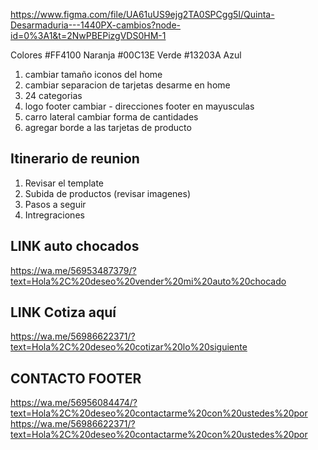 https://www.figma.com/file/UA61uUS9ejg2TA0SPCgg5I/Quinta-Desarmaduria---1440PX-cambios?node-id=0%3A1&t=2NwPBEPizgVDS0HM-1


Colores
#FF4100 Naranja
#00C13E Verde
#13203A Azul

1. cambiar tamaño iconos del home
2. cambiar separacion de tarjetas desarme en home
3. 24 categorias
4. logo footer cambiar - direcciones footer en mayusculas
5. carro lateral cambiar forma de cantidades
6. agregar borde a las tarjetas de producto

## Itinerario de reunion

1. Revisar el template
2. Subida de productos (revisar imagenes)
3. Pasos a seguir
4. Intregraciones



## LINK auto chocados
https://wa.me/56953487379/?text=Hola%2C%20deseo%20vender%20mi%20auto%20chocado

## LINK Cotiza aquí
https://wa.me/56986622371/?text=Hola%2C%20deseo%20cotizar%20lo%20siguiente

## CONTACTO FOOTER
https://wa.me/56956084474/?text=Hola%2C%20deseo%20contactarme%20con%20ustedes%20por
https://wa.me/56986622371/?text=Hola%2C%20deseo%20contactarme%20con%20ustedes%20por